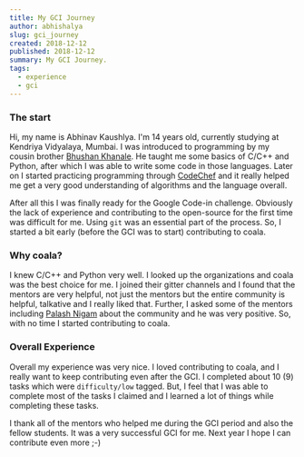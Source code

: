 ```yaml
---
title: My GCI Journey
author: abhishalya
slug: gci_journey
created: 2018-12-12
published: 2018-12-12
summary: My GCI Journey.
tags:
  - experience
  - gci
---
```

### The start
Hi, my name is Abhinav Kaushlya. I'm 14 years old, currently studying at Kendriya Vidyalaya, Mumbai. I was introduced to programming by my cousin brother [Bhushan Khanale](https://github.com/bkhanale). He taught me some basics of C/C++ and Python, after which I was able to write some code in those languages. Later on I started practicing programming through [CodeChef](https://codechef.com) and it really helped me get a very good understanding of algorithms and the language overall.

After all this I was finally ready for the Google Code-in challenge. Obviously the lack of experience and contributing to the open-source for the first time was difficult for me. Using `git` was an essential part of the process. So, I started a bit early (before the GCI was to start) contributing to coala.

### Why coala?
I knew C/C++ and Python very well. I looked up the organizations and coala was the best choice for me. I joined their gitter channels and I found that the mentors are very helpful, not just the mentors but the entire community is helpful, talkative and I really liked that. Further, I asked some of the mentors including [Palash Nigam](https://github.com/palash25) about the community and he was very positive. So, with no time I started contributing to coala.

### Overall Experience
Overall my experience was very nice. I loved contributing to coala, and I really want to keep contributing even after the GCI. I completed about 10 (9) tasks which were `difficulty/low` tagged. But, I feel that I was able to complete most of the tasks I claimed and I learned a lot of things while completing these tasks.

I thank all of the mentors who helped me during the GCI period and also the fellow students. It was a very successful GCI for me. Next year I hope I can contribute even more ;-)
